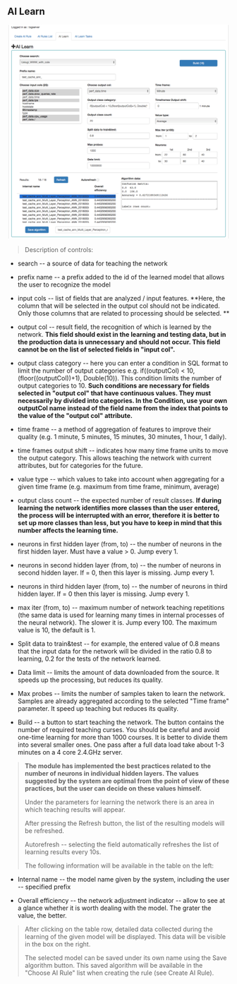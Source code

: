AI Learn
--------

![](./media/media/image74.png)

> Description of controls:

-   search -- a source of data for teaching the network

-   prefix name -- a prefix added to the id of the learned model that
    allows the user to recognize the model

-   input cols -- list of fields that are analyzed / input features.
    **Here, the column that will be selected in the output col should
    not be indicated. Only those columns that are related to processing
    should be selected. **

-   output col -- result field, the recognition of which is learned by
    the network. **This field should exist in the learning and testing
    data, but in the production data is unnecessary and should not
    occur. This field cannot be on the list of selected fields in "input
    col".**

-   output class category -- here you can enter a condition in SQL
    format to limit the number of output categories e.g. if((outputCol)
    \< 10,(floor((outputCol))+1), Double(10)). This condition limits the
    number of output categories to 10. **Such conditions are necessary
    for fields selected in "output col" that have continuous values.
    They must necessarily by divided into categories. In the Condition,
    use your own outputCol name instead of the field name from the index
    that points to the value of the "output col" attribute.**

-   time frame -- a method of aggregation of features to improve their
    quality (e.g. 1 minute, 5 minutes, 15 minutes, 30 minutes, 1 hour, 1
    daily).

-   time frames output shift -- indicates how many time frame units to
    move the output category. This allows teaching the network with
    current attributes, but for categories for the future.

-   value type -- which values to take into account when aggregating for
    a given time frame (e.g. maximum from time frame, minimum, average)

-   output class count -- the expected number of result classes. **If
    during learning the network identifies more classes than the user
    entered, the process will be interrupted with an error, therefore it
    is better to set up more classes than less, but you have to keep in
    mind that this number affects the learning time.**

-   neurons in first hidden layer (from, to) -- the number of neurons in
    the first hidden layer. Must have a value \> 0. Jump every 1.

-   neurons in second hidden layer (from, to) -- the number of neurons
    in second hidden layer. If = 0, then this layer is missing. Jump
    every 1.

-   neurons in third hidden layer (from, to) -- the number of neurons in
    third hidden layer. If = 0 then this layer is missing. Jump every 1.

-   max iter (from, to) -- maximum number of network teaching
    repetitions (the same data is used for learning many times in
    internal processes of the neural network). The slower it is. Jump
    every 100. The maximum value is 10, the default is 1.

-   Split data to train&test -- for example, the entered value of 0.8
    means that the input data for the network will be divided in the
    ratio 0.8 to learning, 0.2 for the tests of the network learned.

-   Data limit -- limits the amount of data downloaded from the source.
    It speeds up the processing, but reduces its quality.

-   Max probes -- limits the number of samples taken to learn the
    network. Samples are already aggregated according to the selected
    "Time frame" parameter. It speed up teaching but reduces its
    quality.

-   Build -- a button to start teaching the network. The button contains
    the number of required teaching curses. You should be careful and
    avoid one-time learning for more than 1000 courses. It is better to
    divide them into several smaller ones. One pass after a full data
    load take about 1-3 minutes on a 4 core 2.4.GHz server.

> **The module has implemented the best practices related to the number
> of neurons in individual hidden layers. The values suggested by the
> system are optimal from the point of view of these practices, but the
> user can decide on these values himself.**
>
> Under the parameters for learning the network there is an area in
> which teaching results will appear.
>
> After pressing the Refresh button, the list of the resulting models
> will be refreshed.
>
> Autorefresh -- selecting the field automatically refreshes the list of
> learning results every 10s.
>
> The following information will be available in the table on the left:

-   Internal name -- the model name given by the system, including the
    user -- specified prefix

-   Overall efficiency -- the network adjustment indicator -- allow to
    see at a glance whether it is worth dealing with the model. The
    grater the value, the better.

> After clicking on the table row, detailed data collected during the
> learning of the given model will be displayed. This data will be
> visible in the box on the right.
>
> The selected model can be saved under its own name using the Save
> algorithm button. This saved algorithm will be available in the
> "Choose AI Rule" list when creating the rule (see Create AI Rule).
